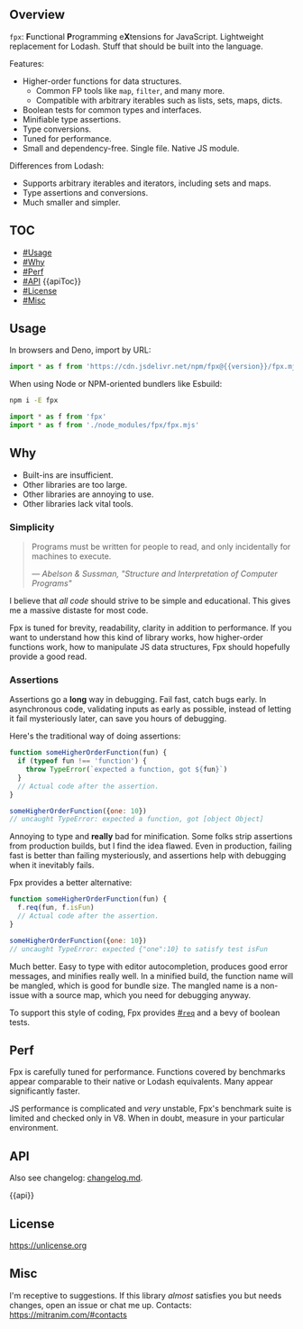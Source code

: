 ## Overview

`fpx`: **F**unctional **P**rogramming e**X**tensions for JavaScript. Lightweight replacement for Lodash. Stuff that should be built into the language.

Features:

  * Higher-order functions for data structures.
    * Common FP tools like `map`, `filter`, and many more.
    * Compatible with arbitrary iterables such as lists, sets, maps, dicts.
  * Boolean tests for common types and interfaces.
  * Minifiable type assertions.
  * Type conversions.
  * Tuned for performance.
  * Small and dependency-free. Single file. Native JS module.

Differences from Lodash:

  * Supports arbitrary iterables and iterators, including sets and maps.
  * Type assertions and conversions.
  * Much smaller and simpler.

## TOC

* [#Usage](#usage)
* [#Why](#why)
* [#Perf](#perf)
* [#API](#api)
{{apiToc}}
* [#License](#license)
* [#Misc](#misc)

## Usage

In browsers and Deno, import by URL:

```js
import * as f from 'https://cdn.jsdelivr.net/npm/fpx@{{version}}/fpx.mjs'
```

When using Node or NPM-oriented bundlers like Esbuild:

```sh
npm i -E fpx
```

```js
import * as f from 'fpx'
import * as f from './node_modules/fpx/fpx.mjs'
```

## Why

* Built-ins are insufficient.
* Other libraries are too large.
* Other libraries are annoying to use.
* Other libraries lack vital tools.

### Simplicity

> Programs must be written for people to read, and only incidentally for machines to execute.
>
> _— Abelson & Sussman, "Structure and Interpretation of Computer Programs"_

I believe that _all code_ should strive to be simple and educational. This gives me a massive distaste for most code.

Fpx is tuned for brevity, readability, clarity in addition to performance. If you want to understand how this kind of library works, how higher-order functions work, how to manipulate JS data structures, Fpx should hopefully provide a good read.

### Assertions

Assertions go a **long** way in debugging. Fail fast, catch bugs early. In asynchronous code, validating inputs as early as possible, instead of letting it fail mysteriously later, can save you hours of debugging.

Here's the traditional way of doing assertions:

```js
function someHigherOrderFunction(fun) {
  if (typeof fun !== 'function') {
    throw TypeError(`expected a function, got ${fun}`)
  }
  // Actual code after the assertion.
}

someHigherOrderFunction({one: 10})
// uncaught TypeError: expected a function, got [object Object]
```

Annoying to type and **really** bad for minification. Some folks strip assertions from production builds, but I find the idea flawed. Even in production, failing fast is better than failing mysteriously, and assertions help with debugging when it inevitably fails.

Fpx provides a better alternative:

```js
function someHigherOrderFunction(fun) {
  f.req(fun, f.isFun)
  // Actual code after the assertion.
}

someHigherOrderFunction({one: 10})
// uncaught TypeError: expected {"one":10} to satisfy test isFun
```

Much better. Easy to type with editor autocompletion, produces good error messages, and minifies really well. In a minified build, the function name will be mangled, which is good for bundle size. The mangled name is a non-issue with a source map, which you need for debugging anyway.

To support this style of coding, Fpx provides [#`req`](#function-req) and a bevy of boolean tests.

## Perf

Fpx is carefully tuned for performance. Functions covered by benchmarks appear comparable to their native or Lodash equivalents. Many appear significantly faster.

JS performance is complicated and _very_ unstable, Fpx's benchmark suite is limited and checked only in V8. When in doubt, measure in your particular environment.

## API

Also see changelog: [changelog.md](changelog.md).

{{api}}

## License

https://unlicense.org

## Misc

I'm receptive to suggestions. If this library _almost_ satisfies you but needs changes, open an issue or chat me up. Contacts: https://mitranim.com/#contacts
